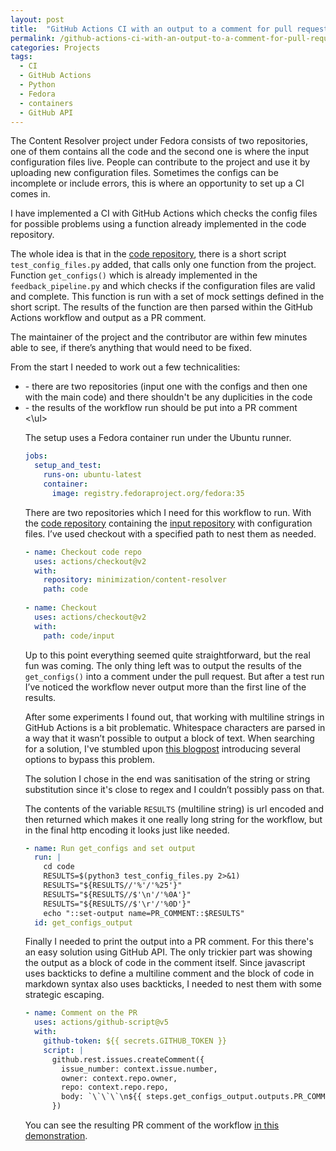 ```yaml
---
layout: post
title:  "GitHub Actions CI with an output to a comment for pull request"
permalink: /github-actions-ci-with-an-output-to-a-comment-for-pull-request/
categories: Projects
tags: 
  - CI
  - GitHub Actions
  - Python
  - Fedora
  - containers
  - GitHub API
---
```

The Content Resolver project under Fedora consists of two repositories, one of them contains all the code and the second one is where the input configuration files live. People can contribute to the project and use it by uploading new configuration files. Sometimes the configs can be incomplete or include errors, this is where an opportunity to set up a CI comes in.

I have implemented a CI with GitHub Actions which checks the config files for possible problems using a function already implemented in the code repository. 

The whole idea is that in the [code repository](https://github.com/minimization/content-resolver), there is a short script `test_config_files.py` added, that calls only one function from the project. Function `get_configs()` which is already implemented in the `feedback_pipeline.py` and which checks if the configuration files are valid and complete. This function is run with a set of mock settings defined in the short script. The results of the function are then parsed within the GitHub Actions workflow and output as a PR comment. 

The maintainer of the project and the contributor are within few minutes able to see, if there’s anything that would need to be fixed.

From the start I needed to work out a few technicalities:
<ul>
<li>- there are two repositories (input one with the configs and then one with the main code) and there shouldn't be any duplicities in the code</li>
<li>- the results of the workflow run should be put into a PR comment</li>
<\ul>

The setup uses a Fedora container run under the Ubuntu runner.

```yaml
jobs:
  setup_and_test:
    runs-on: ubuntu-latest
    container: 
      image: registry.fedoraproject.org/fedora:35
```


There are two repositories which I need for this workflow to run. With the [code repository](https://github.com/minimization/content-resolver) containing the [input repository](https://github.com/minimization/content-resolver-input) with configuration files. I’ve used checkout with a specified path to nest them as needed. 

```yaml
- name: Checkout code repo
  uses: actions/checkout@v2
  with:
    repository: minimization/content-resolver
    path: code
    
- name: Checkout
  uses: actions/checkout@v2
  with:
    path: code/input
```


Up to this point everything seemed quite straightforward, but the real fun was coming. The only thing left was to output the results of the `get_configs()` into a comment under the pull request. But after a test run I’ve noticed the workflow never output more than the first line of the results. 

After some experiments I found out, that working with multiline strings in GitHub Actions is a bit problematic. Whitespace characters are parsed in a way that it wasn’t possible to output a block of text. When searching for a solution, I've stumbled upon [this blogpost](https://trstringer.com/github-actions-multiline-strings/) introducing several options to bypass this problem.

The solution I chose in the end was sanitisation of the string or string substitution since it's close to regex and I couldn’t possibly pass on that.

The contents of the variable `RESULTS` (multiline string) is url encoded and then returned which makes it one really long string for the workflow, but in the final http encoding it looks just like needed.

```yaml
- name: Run get_configs and set output
  run: |
    cd code
    RESULTS=$(python3 test_config_files.py 2>&1)
    RESULTS="${RESULTS//'%'/'%25'}"
    RESULTS="${RESULTS//$'\n'/'%0A'}"
    RESULTS="${RESULTS//$'\r'/'%0D'}"
    echo "::set-output name=PR_COMMENT::$RESULTS"
  id: get_configs_output
```


Finally I needed to print the output into a PR comment. For this there's an easy solution using GitHub API. The only trickier part was showing the output as a block of code in the comment itself. Since javascript uses backticks to define a multiline comment and the block of code in markdown syntax also uses backticks, I needed to nest them with some strategic escaping.

```yaml
- name: Comment on the PR
  uses: actions/github-script@v5
  with: 
    github-token: ${{ secrets.GITHUB_TOKEN }}
    script: |
      github.rest.issues.createComment({
        issue_number: context.issue.number,
        owner: context.repo.owner,
        repo: context.repo.repo,
        body: `\`\`\`\n${{ steps.get_configs_output.outputs.PR_COMMENT }}\n\`\`\``   
      })
```


You can see the resulting PR comment of the workflow [in this demonstration](https://github.com/regexowl/content-resolver-input/pull/50).

